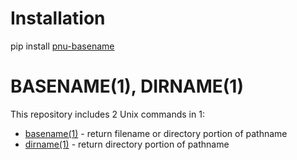 # Installation
pip install [pnu-basename](https://pypi.org/project/pnu-basename/)

# BASENAME(1), DIRNAME(1)
This repository includes 2 Unix commands in 1:
* [basename(1)](https://github.com/HubTou/basename/blob/main/BASENAME.1.md) - return filename or directory portion of pathname
* [dirname(1)](https://github.com/HubTou/basename/blob/main/DIRNAME.1.md) - return directory portion of pathname
